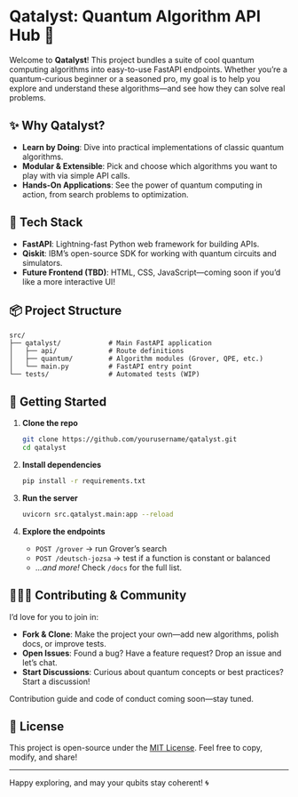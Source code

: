 # Qatalyst: Quantum Algorithm API Hub 🚀

Welcome to **Qatalyst**! This project bundles a suite of cool quantum computing algorithms into easy-to-use FastAPI endpoints. Whether you’re a quantum-curious beginner or a seasoned pro, my goal is to help you explore and understand these algorithms—and see how they can solve real problems.

## ✨ Why Qatalyst?

* **Learn by Doing**: Dive into practical implementations of classic quantum algorithms.
* **Modular & Extensible**: Pick and choose which algorithms you want to play with via simple API calls.
* **Hands-On Applications**: See the power of quantum computing in action, from search problems to optimization.

## 🔌 Tech Stack

* **FastAPI**: Lightning-fast Python web framework for building APIs.
* **Qiskit**: IBM’s open-source SDK for working with quantum circuits and simulators.
* **Future Frontend (TBD)**: HTML, CSS, JavaScript—coming soon if you’d like a more interactive UI!

## 📦 Project Structure

```
src/
├── qatalyst/            # Main FastAPI application
│   ├── api/             # Route definitions
│   ├── quantum/         # Algorithm modules (Grover, QPE, etc.)
│   └── main.py          # FastAPI entry point
└── tests/               # Automated tests (WIP)
```

## 🚀 Getting Started

1. **Clone the repo**

   ```bash
   git clone https://github.com/yourusername/qatalyst.git
   cd qatalyst
   ```

2. **Install dependencies**

   ```bash
   pip install -r requirements.txt
   ```

3. **Run the server**

   ```bash
   uvicorn src.qatalyst.main:app --reload
   ```

4. **Explore the endpoints**

   * `POST /grover` → run Grover’s search
   * `POST /deutsch-jozsa` → test if a function is constant or balanced
   * *…and more!* Check `/docs` for the full list.

## 🧑‍🤝‍🧑 Contributing & Community

I’d love for you to join in:

* **Fork & Clone**: Make the project your own—add new algorithms, polish docs, or improve tests.
* **Open Issues**: Found a bug? Have a feature request? Drop an issue and let’s chat.
* **Start Discussions**: Curious about quantum concepts or best practices? Start a discussion!

Contribution guide and code of conduct coming soon—stay tuned.

## 📜 License

This project is open-source under the [MIT License](LICENSE). Feel free to copy, modify, and share!

---

Happy exploring, and may your qubits stay coherent! 🌀
